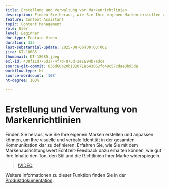 ```yaml
---
title: Erstellung und Verwaltung von Markenrichtlinien
description: Finden Sie heraus, wie Sie Ihre eigenen Marken erstellen und anpassen können, um Ihre visuelle und verbale Identität in der gesamten Kommunikation klar zu definieren. Erfahren Sie, wie Sie mit dem Markenausrichtungswert Echtzeit-Feedback dazu erhalten können, wie gut Ihre Inhalte den Ton, den Stil und die Richtlinien Ihrer Marke widerspiegeln.
feature: Content Assistant
topic: Content Management
role: User
level: Beginner
doc-type: Feature Video
duration: 335
last-substantial-update: 2025-08-06T00:00:00Z
jira: KT-18685
thumbnail: KT-18685.jpeg
exl-id: 438f11d7-5d17-4f7d-875d-2e1894b7adca
source-git-commit: 636d60b20b132071e643062fc49c57cdae8b95da
workflow-type: ht
source-wordcount: '108'
ht-degree: 100%

---
```


# Erstellung und Verwaltung von Markenrichtlinien

Finden Sie heraus, wie Sie Ihre eigenen Marken erstellen und anpassen können, um Ihre visuelle und verbale Identität in der gesamten Kommunikation klar zu definieren. Erfahren Sie, wie Sie mit dem Markenausrichtungswert Echtzeit-Feedback dazu erhalten können, wie gut Ihre Inhalte den Ton, den Stil und die Richtlinien Ihrer Marke widerspiegeln.

>[!VIDEO](https://video.tv.adobe.com/v/3470555/?learn=on&enablevpops&captions=ger)

Weitere Informationen zu dieser Funktion finden Sie in der [Produktdokumentation](https://experienceleague.adobe.com/de/docs/journey-optimizer/using/content-management/ai-assistant/brands/brands).
